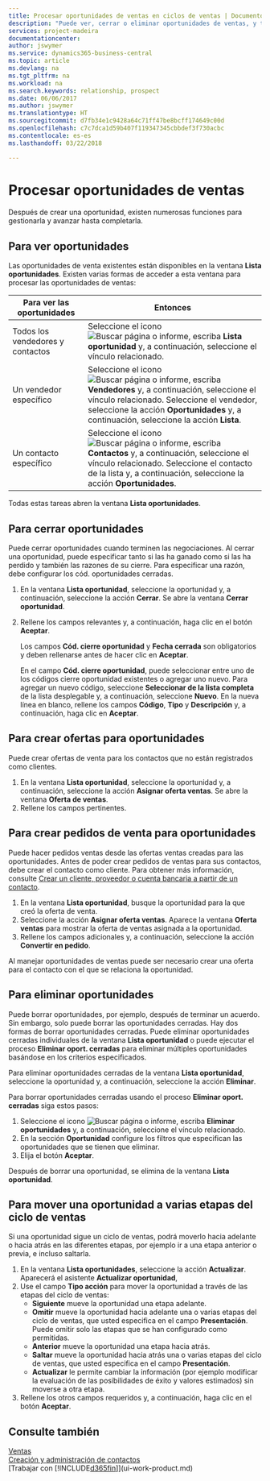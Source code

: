 ```yaml
---
title: Procesar oportunidades de ventas en ciclos de ventas | Documentos de Microsoft
description: "Puede ver, cerrar o eliminar oportunidades de ventas, y también puede crear ofertas y pedidos de venta para oportunidades, y mover una oportunidad por las etapas de un ciclo de ventas."
services: project-madeira
documentationcenter: 
author: jswymer
ms.service: dynamics365-business-central
ms.topic: article
ms.devlang: na
ms.tgt_pltfrm: na
ms.workload: na
ms.search.keywords: relationship, prospect
ms.date: 06/06/2017
ms.author: jswymer
ms.translationtype: HT
ms.sourcegitcommit: d7fb34e1c9428a64c71ff47be8bcff174649c00d
ms.openlocfilehash: c7c7dca1d59b407f119347345cbbdef3f730acbc
ms.contentlocale: es-es
ms.lasthandoff: 03/22/2018

---
```

# <a name="process-sales-opportunities"></a>Procesar oportunidades de ventas
Después de crear una oportunidad, existen numerosas funciones para gestionarla y avanzar hasta completarla.

## <a name="to-view-opportunities"></a>Para ver oportunidades
Las oportunidades de venta existentes están disponibles en la ventana **Lista oportunidades**. Existen varias formas de acceder a esta ventana para procesar las oportunidades de ventas:

| Para ver las oportunidades | Entonces |
| --- | --- |
| Todos los vendedores y contactos |Seleccione el icono ![Buscar página o informe](media/ui-search/search_small.png "icono Buscar página o informe"), escriba **Lista oportunidad** y, a continuación, seleccione el vínculo relacionado. |
| Un vendedor específico |Seleccione el icono ![Buscar página o informe](media/ui-search/search_small.png "icono Buscar página o informe"), escriba **Vendedores** y, a continuación, seleccione el vínculo relacionado. Seleccione el vendedor, seleccione la acción **Oportunidades** y, a continuación, seleccione la acción **Lista**. |
| Un contacto específico |Seleccione el icono ![Buscar página o informe](media/ui-search/search_small.png "icono Buscar página o informe"), escriba **Contactos** y, a continuación, seleccione el vínculo relacionado. Seleccione el contacto de la lista y, a continuación, seleccione la acción **Oportunidades**. |

Todas estas tareas abren la ventana **Lista oportunidades**.

## <a name="to-close-opportunities"></a>Para cerrar oportunidades
Puede cerrar oportunidades cuando terminen las negociaciones. Al cerrar una oportunidad, puede especificar tanto si las ha ganado como si las ha perdido y también las razones de su cierre. Para especificar una razón, debe configurar los cód. oportunidades cerradas.

1. En la ventana **Lista oportunidad**, seleccione la oportunidad y, a continuación, seleccione la acción **Cerrar**. Se abre la ventana **Cerrar oportunidad**.
2. Rellene los campos relevantes y, a continuación, haga clic en el botón **Aceptar**.

   Los campos **Cód. cierre oportunidad** y **Fecha cerrada** son obligatorios y deben rellenarse antes de hacer clic en **Aceptar**.

   En el campo **Cód. cierre oportunidad**, puede seleccionar entre uno de los códigos cierre oportunidad existentes o agregar uno nuevo. Para agregar un nuevo código, seleccione **Seleccionar de la lista completa** de la lista desplegable y, a continuación, seleccione **Nuevo**. En la nueva línea en blanco, rellene los campos **Código**, **Tipo** y **Descripción** y, a continuación, haga clic en **Aceptar**.

## <a name="to-create-quotes-for-opportunities"></a>Para crear ofertas para oportunidades
Puede crear ofertas de venta para los contactos que no están registrados como clientes.

1. En la ventana **Lista oportunidad**, seleccione la oportunidad y, a continuación, seleccione la acción **Asignar oferta ventas**. Se abre la ventana **Oferta de ventas**.
2. Rellene los campos pertinentes.

## <a name="to-create-sales-orders-for-opportunities"></a>Para crear pedidos de venta para oportunidades
Puede hacer pedidos ventas desde las ofertas ventas creadas para las oportunidades. Antes de poder crear pedidos de ventas para sus contactos, debe crear el contacto como cliente. Para obtener más información, consulte [Crear un cliente, proveedor o cuenta bancaria a partir de un contacto](marketing-how-create-contacts-new-customers-vendors-bank-accounts.md).

1. En la ventana **Lista oportunidad**, busque la oportunidad para la que creó la oferta de venta.
2. Seleccione la acción **Asignar oferta ventas**. Aparece la ventana **Oferta ventas** para mostrar la oferta de ventas asignada a la oportunidad.
3. Rellene los campos adicionales y, a continuación, seleccione la acción **Convertir en pedido**.

Al manejar oportunidades de ventas puede ser necesario crear una oferta para el contacto con el que se relaciona la oportunidad.

## <a name="to-delete-opportunities"></a>Para eliminar oportunidades
Puede borrar oportunidades, por ejemplo, después de terminar un acuerdo. Sin embargo, solo puede borrar las oportunidades cerradas. Hay dos formas de borrar oportunidades cerradas. Puede eliminar oportunidades cerradas individuales de la ventana **Lista oportunidad** o puede ejecutar el proceso **Eliminar oport. cerradas** para eliminar múltiples oportunidades basándose en los criterios especificados.

Para eliminar oportunidades cerradas de la ventana **Lista oportunidad**, seleccione la oportunidad y, a continuación, seleccione la acción **Eliminar**.

Para borrar oportunidades cerradas usando el proceso **Eliminar oport. cerradas** siga estos pasos:

1. Seleccione el icono ![Buscar página o informe](media/ui-search/search_small.png "icono Buscar página o informe"), escriba **Eliminar oportunidades** y, a continuación, seleccione el vínculo relacionado.
2. En la sección **Oportunidad** configure los filtros que especifican las oportunidades que se tienen que eliminar.
3. Elija el botón **Aceptar**.

Después de borrar una oportunidad, se elimina de la ventana **Lista oportunidad**.

## <a name="to-move-an-opportunity-through-sales-cycle-stages"></a>Para mover una oportunidad a varias etapas del ciclo de ventas
Si una oportunidad sigue un ciclo de ventas, podrá moverlo hacia adelante o hacia atrás en las diferentes etapas, por ejemplo ir a una etapa anterior o previa, e incluso saltarla.

1. En la ventana **Lista oportunidades**, seleccione la acción **Actualizar**. Aparecerá el asistente **Actualizar oportunidad**,
2. Use el campo **Tipo acción** para mover la oportunidad a través de las etapas del ciclo de ventas:
   * **Siguiente** mueve la oportunidad una etapa adelante.
   * **Omitir** mueve la oportunidad hacia adelante una o varias etapas del ciclo de ventas, que usted especifica en el campo **Presentación**. Puede omitir solo las etapas que se han configurado como permitidas.
   * **Anterior** mueve la oportunidad una etapa hacia atrás.
   * **Saltar** mueve la oportunidad hacia atrás una o varias etapas del ciclo de ventas, que usted especifica en el campo **Presentación**.
   * **Actualizar** le permite cambiar la información (por ejemplo modificar la evaluación de las posibilidades de éxito y valores estimados) sin moverse a otra etapa.
3. Rellene los otros campos requeridos y, a continuación, haga clic en el botón **Aceptar**.

## <a name="see-also"></a>Consulte también
[Ventas](sales-manage-sales.md)  
[Creación y administración de contactos](marketing-contacts.md)  
[Trabajar con [!INCLUDE[d365fin](includes/d365fin_md.md)]](ui-work-product.md)


